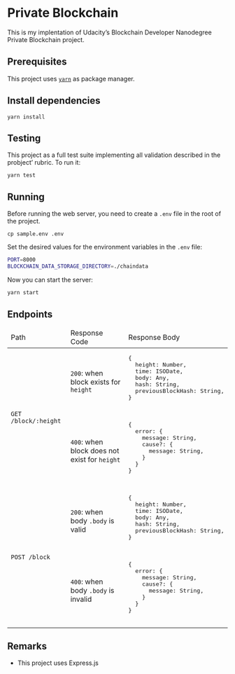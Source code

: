 # Private Blockchain

This is my implentation of Udacity&rsquo;s Blockchain Developer Nanodegree Private Blockchain project.

## Prerequisites

This project uses [`yarn`](https://yarnpkg.com/lang/en/docs/install) as package manager.

## Install dependencies

```
yarn install
```

## Testing

This project as a full test suite implementing all validation described in the probject&rsquo; rubric. To run it:

```
yarn test
```

## Running

Before running the web server, you need to create a `.env` file in the root of the project.

```
cp sample.env .env
```

Set the desired values for the environment variables in the `.env` file:

```bash
PORT=8000
BLOCKCHAIN_DATA_STORAGE_DIRECTORY=./chaindata
```

Now you can start the server:

```bash
yarn start
```

## Endpoints

<table style="table-layout: fixed; width: 100%;">
  <thead>
    <tr>
      <td>Path</td>
      <td>Response Code</td>
      <td>Response Body</td>
    </tr>
  </thead>
  <tbody>
    <tr>
      <td rowspan=2><code>GET /block/:height</code></td>
      <td><code>200</code>: when block exists for <code>height</code></td>
      <td>
      <pre>
{
  height: Number,
  time: ISODate,
  body: Any,
  hash: String,
  previousBlockHash: String,
}
      </pre>
      </td>
    </tr>
    <tr>
      <td><code>400</code>: when block does not exist for <code>height</code></td>
      <td>
      <pre>
{
  error: {
    message: String,
    cause?: {
      message: String,
    } 
  }
}
      </pre>
      </td>
    </tr>
    <tr>
      <td rowspan=2><code>POST /block</code></td>
      <td><code>200</code>: when body <code>.body</code> is valid</td>
      <td>
      <pre>
{
  height: Number,
  time: ISODate,
  body: Any,
  hash: String,
  previousBlockHash: String,
}
      </pre>
      </td>
    </tr>
    <tr>
      <td><code>400</code>: when body <code>.body</code> is invalid</td>
      <td>
      <pre>
{
  error: {
    message: String,
    cause?: {
      message: String,
    } 
  }
}
      </pre>
      </td>
    </tr>
  </tbody>
</table>

## Remarks

- This project uses Express.js
